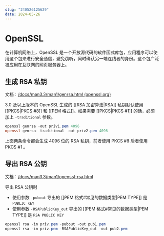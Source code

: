 ```yaml
---
slug: "240526125629"
date: 2024-05-26
---
```


# OpenSSL

在计算机网络上，OpenSSL 是一个开放源代码的软件函式库包，应用程序可以使用这个包来进行安全通信，避免窃听，同时确认另一端连线者的身份。这个包广泛被应用在互联网的网页服务器上。

## 生成 RSA 私钥

文档：[/docs/man3.3/man1/genrsa.html (openssl.org)](https://www.openssl.org/docs/man3.3/man1/genrsa.html)

3.0 及以上版本的 OpenSSL 生成的 [[RSA 加密算法|RSA]] 私钥默认使用 [[PKCS|PKCS #8]] 和 [[PEM 格式]]。如果需要 [[PKCS|PKCS #1]] 的话，必须加上 `-traditional` 参数。

``` powershell
openssl genrsa -out priv1.pem 4096
openssl genrsa -traditional -out priv2.pem 4096
```

上面两条命令都会生成 4096 位的 RSA 私钥，前者使用 PKCS #8 后者使用 PKCS #1 。


## 导出 RSA 公钥

文档：[/docs/man3.3/man1/openssl-rsa.html](https://www.openssl.org/docs/man3.3/man1/openssl-rsa.html)

导出 RSA 公钥时

- 使用参数 `-pubout` 导出的 [[PEM 格式#常见的数据类型|PEM TYPE]] 是 `PUBLIC KEY`
- 使用参数 `-RSAPublicKey_out` 导出的 [[PEM 格式#常见的数据类型|PEM TYPE]] 是 `RSA PUBLIC KEY`

``` powershell
openssl rsa -in priv.pem -pubout -out pub1.pem
openssl rsa -in priv.pem -RSAPublicKey_out -out pub2.pem
```


